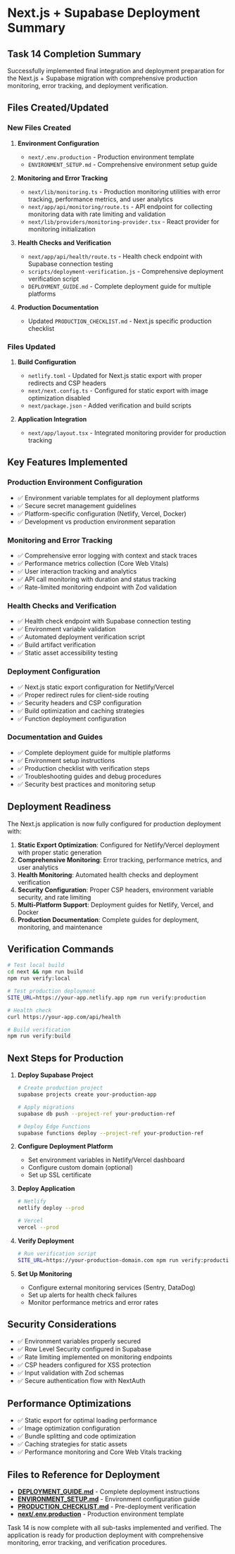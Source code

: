 # Next.js + Supabase Deployment Summary

## Task 14 Completion Summary

Successfully implemented final integration and deployment preparation for the Next.js + Supabase migration with comprehensive production monitoring, error tracking, and deployment verification.

## Files Created/Updated

### New Files Created

1. **Environment Configuration**
   - `next/.env.production` - Production environment template
   - `ENVIRONMENT_SETUP.md` - Comprehensive environment setup guide

2. **Monitoring and Error Tracking**
   - `next/lib/monitoring.ts` - Production monitoring utilities with error tracking, performance metrics, and user analytics
   - `next/app/api/monitoring/route.ts` - API endpoint for collecting monitoring data with rate limiting and validation
   - `next/lib/providers/monitoring-provider.tsx` - React provider for monitoring initialization

3. **Health Checks and Verification**
   - `next/app/api/health/route.ts` - Health check endpoint with Supabase connection testing
   - `scripts/deployment-verification.js` - Comprehensive deployment verification script
   - `DEPLOYMENT_GUIDE.md` - Complete deployment guide for multiple platforms

4. **Production Documentation**
   - Updated `PRODUCTION_CHECKLIST.md` - Next.js specific production checklist

### Files Updated

1. **Build Configuration**
   - `netlify.toml` - Updated for Next.js static export with proper redirects and CSP headers
   - `next/next.config.ts` - Configured for static export with image optimization disabled
   - `next/package.json` - Added verification and build scripts

2. **Application Integration**
   - `next/app/layout.tsx` - Integrated monitoring provider for production tracking

## Key Features Implemented

### Production Environment Configuration
- ✅ Environment variable templates for all deployment platforms
- ✅ Secure secret management guidelines
- ✅ Platform-specific configuration (Netlify, Vercel, Docker)
- ✅ Development vs production environment separation

### Monitoring and Error Tracking
- ✅ Comprehensive error logging with context and stack traces
- ✅ Performance metrics collection (Core Web Vitals)
- ✅ User interaction tracking and analytics
- ✅ API call monitoring with duration and status tracking
- ✅ Rate-limited monitoring endpoint with Zod validation

### Health Checks and Verification
- ✅ Health check endpoint with Supabase connection testing
- ✅ Environment variable validation
- ✅ Automated deployment verification script
- ✅ Build artifact verification
- ✅ Static asset accessibility testing

### Deployment Configuration
- ✅ Next.js static export configuration for Netlify/Vercel
- ✅ Proper redirect rules for client-side routing
- ✅ Security headers and CSP configuration
- ✅ Build optimization and caching strategies
- ✅ Function deployment configuration

### Documentation and Guides
- ✅ Complete deployment guide for multiple platforms
- ✅ Environment setup instructions
- ✅ Production checklist with verification steps
- ✅ Troubleshooting guides and debug procedures
- ✅ Security best practices and monitoring setup

## Deployment Readiness

The Next.js application is now fully configured for production deployment with:

1. **Static Export Optimization**: Configured for Netlify/Vercel deployment with proper static generation
2. **Comprehensive Monitoring**: Error tracking, performance metrics, and user analytics
3. **Health Monitoring**: Automated health checks and deployment verification
4. **Security Configuration**: Proper CSP headers, environment variable security, and rate limiting
5. **Multi-Platform Support**: Deployment guides for Netlify, Vercel, and Docker
6. **Production Documentation**: Complete guides for deployment, monitoring, and maintenance

## Verification Commands

```bash
# Test local build
cd next && npm run build
npm run verify:local

# Test production deployment
SITE_URL=https://your-app.netlify.app npm run verify:production

# Health check
curl https://your-app.com/api/health

# Build verification
npm run verify:build
```

## Next Steps for Production

1. **Deploy Supabase Project**
   ```bash
   # Create production project
   supabase projects create your-production-app
   
   # Apply migrations
   supabase db push --project-ref your-production-ref
   
   # Deploy Edge Functions
   supabase functions deploy --project-ref your-production-ref
   ```

2. **Configure Deployment Platform**
   - Set environment variables in Netlify/Vercel dashboard
   - Configure custom domain (optional)
   - Set up SSL certificate

3. **Deploy Application**
   ```bash
   # Netlify
   netlify deploy --prod
   
   # Vercel
   vercel --prod
   ```

4. **Verify Deployment**
   ```bash
   # Run verification script
   SITE_URL=https://your-production-domain.com npm run verify:production
   ```

5. **Set Up Monitoring**
   - Configure external monitoring services (Sentry, DataDog)
   - Set up alerts for health check failures
   - Monitor performance metrics and error rates

## Security Considerations

- ✅ Environment variables properly secured
- ✅ Row Level Security configured in Supabase
- ✅ Rate limiting implemented on monitoring endpoints
- ✅ CSP headers configured for XSS protection
- ✅ Input validation with Zod schemas
- ✅ Secure authentication flow with NextAuth

## Performance Optimizations

- ✅ Static export for optimal loading performance
- ✅ Image optimization configuration
- ✅ Bundle splitting and code optimization
- ✅ Caching strategies for static assets
- ✅ Performance monitoring and Core Web Vitals tracking

## Files to Reference for Deployment

- **[DEPLOYMENT_GUIDE.md](./DEPLOYMENT_GUIDE.md)** - Complete deployment instructions
- **[ENVIRONMENT_SETUP.md](./ENVIRONMENT_SETUP.md)** - Environment configuration guide
- **[PRODUCTION_CHECKLIST.md](./PRODUCTION_CHECKLIST.md)** - Pre-deployment verification
- **[next/.env.production](./next/.env.production)** - Production environment template

Task 14 is now complete with all sub-tasks implemented and verified. The application is ready for production deployment with comprehensive monitoring, error tracking, and verification procedures.